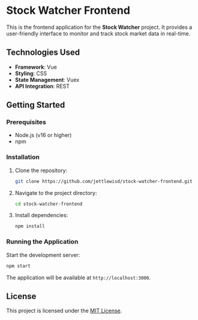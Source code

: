 # Stock Watcher Frontend

This is the frontend application for the **Stock Watcher** project. It provides a user-friendly interface to monitor and track stock market data in real-time.



## Technologies Used

- **Framework**: Vue
- **Styling**: CSS
- **State Management**: Vuex
- **API Integration**: REST

## Getting Started

### Prerequisites

- Node.js (v16 or higher)
- npm

### Installation

1. Clone the repository:
    ```bash
    git clone https://github.com/jettlewisd/stock-watcher-frontend.git
    ```
2. Navigate to the project directory:
    ```bash
    cd stock-watcher-frontend
    ```
3. Install dependencies:
    ```bash
    npm install
    ```

### Running the Application

Start the development server:
```bash
npm start
```

The application will be available at `http://localhost:3000`.


## License

This project is licensed under the [MIT License](LICENSE).

